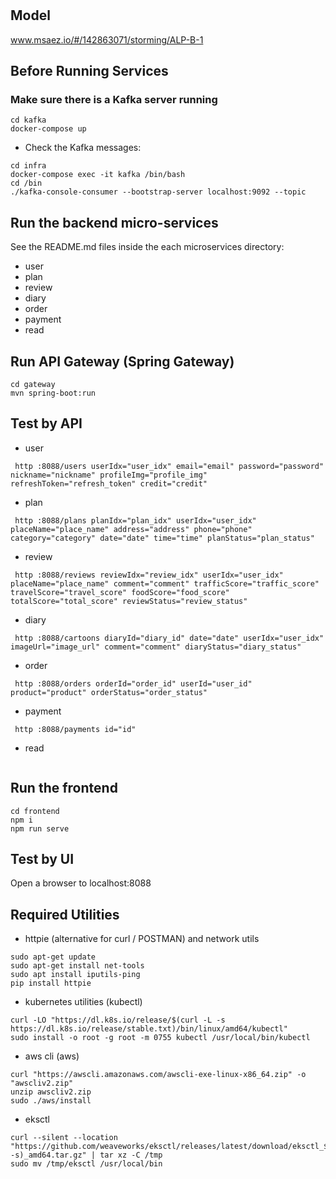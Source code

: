 # 

## Model
www.msaez.io/#/142863071/storming/ALP-B-1

## Before Running Services
### Make sure there is a Kafka server running
```
cd kafka
docker-compose up
```
- Check the Kafka messages:
```
cd infra
docker-compose exec -it kafka /bin/bash
cd /bin
./kafka-console-consumer --bootstrap-server localhost:9092 --topic
```

## Run the backend micro-services
See the README.md files inside the each microservices directory:

- user
- plan
- review
- diary
- order
- payment
- read


## Run API Gateway (Spring Gateway)
```
cd gateway
mvn spring-boot:run
```

## Test by API
- user
```
 http :8088/users userIdx="user_idx" email="email" password="password" nickname="nickname" profileImg="profile_img" refreshToken="refresh_token" credit="credit" 
```
- plan
```
 http :8088/plans planIdx="plan_idx" userIdx="user_idx" placeName="place_name" address="address" phone="phone" category="category" date="date" time="time" planStatus="plan_status" 
```
- review
```
 http :8088/reviews reviewIdx="review_idx" userIdx="user_idx" placeName="place_name" comment="comment" trafficScore="traffic_score" travelScore="travel_score" foodScore="food_score" totalScore="total_score" reviewStatus="review_status" 
```
- diary
```
 http :8088/cartoons diaryId="diary_id" date="date" userIdx="user_idx" imageUrl="image_url" comment="comment" diaryStatus="diary_status" 
```
- order
```
 http :8088/orders orderId="order_id" userId="user_id" product="product" orderStatus="order_status" 
```
- payment
```
 http :8088/payments id="id" 
```
- read
```
```


## Run the frontend
```
cd frontend
npm i
npm run serve
```

## Test by UI
Open a browser to localhost:8088

## Required Utilities

- httpie (alternative for curl / POSTMAN) and network utils
```
sudo apt-get update
sudo apt-get install net-tools
sudo apt install iputils-ping
pip install httpie
```

- kubernetes utilities (kubectl)
```
curl -LO "https://dl.k8s.io/release/$(curl -L -s https://dl.k8s.io/release/stable.txt)/bin/linux/amd64/kubectl"
sudo install -o root -g root -m 0755 kubectl /usr/local/bin/kubectl
```

- aws cli (aws)
```
curl "https://awscli.amazonaws.com/awscli-exe-linux-x86_64.zip" -o "awscliv2.zip"
unzip awscliv2.zip
sudo ./aws/install
```

- eksctl 
```
curl --silent --location "https://github.com/weaveworks/eksctl/releases/latest/download/eksctl_$(uname -s)_amd64.tar.gz" | tar xz -C /tmp
sudo mv /tmp/eksctl /usr/local/bin
```

